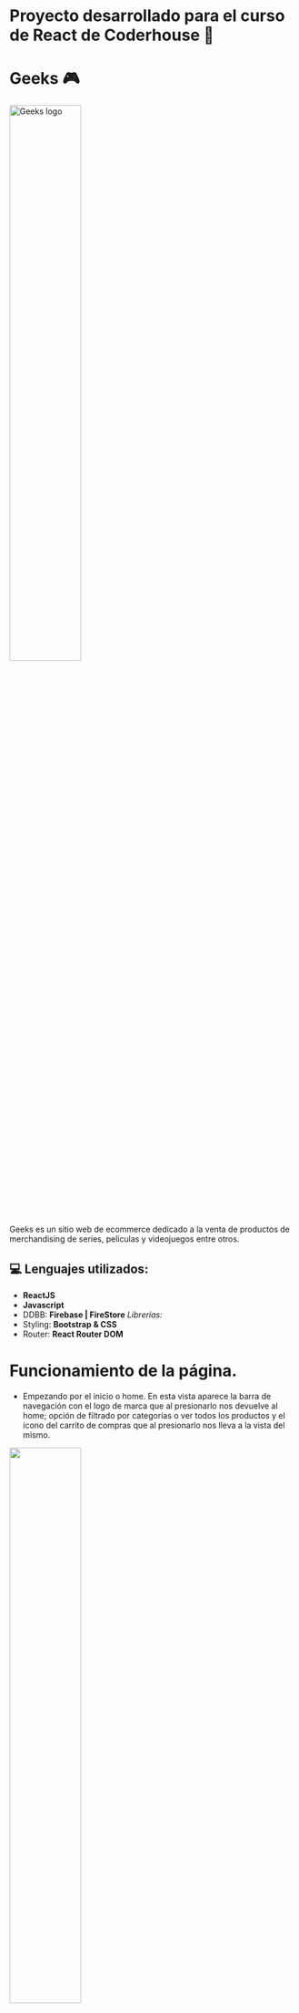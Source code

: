 # Proyecto desarrollado para el curso de React de Coderhouse 📝

# Geeks 🎮 
<img src="/public/assets/geeks.svg" alt="Geeks logo" style="width: 50%"/>

Geeks es un sitio web de ecommerce dedicado a la venta de productos de merchandising de series, películas y videojuegos entre otros. 

## 💻 Lenguajes utilizados: 
* **ReactJS** 
* **Javascript** 
* DDBB: **Firebase | FireStore** 
*Librerías:*
* Styling: **Bootstrap & CSS** 
* Router: **React Router DOM** 

# Funcionamiento de la página.

- Empezando por el inicio o home. En esta vista aparece la barra de navegación con el logo de marca que al presionarlo nos devuelve al home; opción de filtrado por categorías o ver todos los productos y el ícono del carrito de compras que al presionarlo nos lleva a la vista del mismo.
<img src="/public/assets/screenshots/1.png" style="width: 50%"/>

- El funcionamiento de la barra de búsqueda que realiza el filtrado de productos, según nombre de producto.
<img src="/public/assets/screenshots/1a.png" style="width: 50%"/>
<img src="/public/assets/screenshots/1b.png" style="width: 50%"/>

- Siguiendo por el recorrido, acá podemos ver el funcionamiento del filtrado por categorías, disponible en la barra de navegación.
<img src="/public/assets/screenshots/2.png" style="width: 50%"/>

- Al ingresar al ícono del carrito, si no se encuentran productos, nos desplegara un mensaje avisandonos de que esta vacío.
<img src="/public/assets/screenshots/2a.png" style="width: 50%"/>

- Si ingresamos a un producto específico nos aparecerá su detalle, y el contador que da la funcionalidad para poder agregar la cantidad al carrito. También tenemos la funcionalidad de volver hacia la vista principal con el botón "Volver al inicio".
<img src="/public/assets/screenshots/3.png" style="width: 50%"/>

- En el detalle de producto también tenemos un selector de color que despliega los colores correspondientes y cambia la imagen del producto según su color seleccionado.
<img src="/public/assets/screenshots/4.png" style="width: 50%"/>
<img src="/public/assets/screenshots/5.png" style="width: 50%"/>

- El botón de agregar al carrito permanece deshabilitado hasta que el contador tenga un valor mayor a 0, es decir, que se esten sumando unidades.
<img src="/public/assets/screenshots/6.png" style="width: 50%"/>

- Una vez presionado el botón de agregar al carrito, se modifica la vista para tener la opción de "seguir comprando" o finalmente "terminar la compra".
<img src="/public/assets/screenshots/7.png" style="width: 50%"/>

- Una vez presionado "Terminar la compra", nos lleva a la vista del carrito, con el detalle de cada producto agregado. En caso de ser el mismo producto, los agrupara sumandole cantidad. En caso de ser el mismo producto, pero distinto color, también hará la distinción de producto; y agregara cantidad según color. También tenemos un botón para continuar la compra, vacíar el carrito, eliminar por producto o finalmente confirmar terminar la compra.
<img src="/public/assets/screenshots/8.png" style="width: 50%"/>
<img src="/public/assets/screenshots/8a.png" style="width: 50%"/>

- Si presionamos el botón de "Terminar la compra", nos guiará a la vista del formulario para validar los datos del comprador. Aún no hay un login implementado por lo cual, es esencial que completen estos datos, por ende son obligatorios para continuar la compra.
<img src="/public/assets/screenshots/9.png" style="width: 50%"/>
<img src="/public/assets/screenshots/10.png" style="width: 50%"/>

- Una vez enviado el formulario, se crea la orden de compra en la base de datos creada con firebase. Primero verán un mensaje de que el pedido se está creando y luego la confirmación de la compra con su número de orden correspondiente.
<img src="/public/assets/screenshots/11.png" style="width: 50%"/>
<img src="/public/assets/screenshots/12.png" style="width: 50%"/>

- En la parte de contacto, también hay un formulario donde pueden dejar sus datos y sus consultas. Esta información también se envía a la base de datos creada en firebase.
<img src="/public/assets/screenshots/13.png" style="width: 50%"/>

- La página también es responsive, asique les dejo algunas vistas de como se ve en tablet y móvil.
<img src="/public/assets/screenshots/14.png" style="width: 50%"/>
<img src="/public/assets/screenshots/15.png" style="width: 50%"/>
<img src="/public/assets/screenshots/16.png" style="width: 50%"/>
<img src="/public/assets/screenshots/17.png" style="width: 50%"/>
<img src="/public/assets/screenshots/18.png" style="width: 50%"/>


## Diseñado por 
* **Lucía Hobrecht** - *Full-stack developer* | Github: [luhobrecht](https://github.com/luhobrecht)



